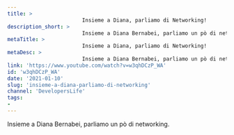 ```yaml
---
title: > 
                        Insieme a Diana, parliamo di Networking!
description_short: > 
                        Insieme a Diana Bernabei, parliamo un pò di networking.
metaTitle: > 
                        Insieme a Diana, parliamo di Networking!
metaDesc: > 
                        Insieme a Diana Bernabei, parliamo un pò di networking.
link: 'https://www.youtube.com/watch?v=w3qhDCzP_WA'
id: 'w3qhDCzP_WA'
date: '2021-01-10'
slug: 'insieme-a-diana-parliamo-di-networking'
channel: 'DevelopersLife'
tags: 
- 
---
```

Insieme a Diana Bernabei, parliamo un pò di networking.